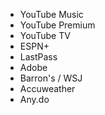 - YouTube Music
- YouTube Premium
- YouTube TV
- ESPN+
- LastPass
- Adobe
- Barron's / WSJ
- Accuweather
- Any.do
